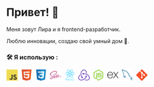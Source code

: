 <h1>Привет! 👋</h1>
Меня зовут Лира и я frontend-разработчик.

Люблю инновации, создаю свой умный дом 🤖.

### :hammer_and_wrench: Я использую :
<div>
          <img src="https://github.com/devicons/devicon/blob/master/icons/javascript/javascript-original.svg" title="Javascript" alt="Javascript" width="30" height="30"/>&nbsp;
          <img src="https://github.com/devicons/devicon/blob/master/icons/html5/html5-original.svg" title="HTML5" alt="HTML5" width="30" height="30"/>&nbsp;
          <img src="https://github.com/devicons/devicon/blob/master/icons/css3/css3-original.svg" title="CSS3" alt="CSS3" width="30" height="30"/>&nbsp;
          <img src="https://github.com/devicons/devicon/blob/master/icons/sass/sass-original.svg" title="SASS" alt="SASS" width="30" height="30"/>&nbsp;
          <img src="https://github.com/devicons/devicon/blob/master/icons/react/react-original-wordmark.svg" title="React" alt="React" width="30" height="30"/>&nbsp;
          <img src="https://github.com/devicons/devicon/blob/master/icons/redux/redux-original.svg" title="redux" alt="redux" width="30" height="30"/>&nbsp;
          <img src="https://github.com/devicons/devicon/blob/master/icons/nodejs/nodejs-original.svg" title="nodejs" alt="nodejs" width="30" height="30"/>&nbsp;
          <img src="https://github.com/devicons/devicon/blob/master/icons/express/express-original.svg" title="express" alt="express" width="30" height="30"/>&nbsp;
          <img src="https://github.com/devicons/devicon/blob/master/icons/mysql/mysql-original.svg" title="mysql" alt="mysql" width="30" height="30"/>&nbsp;
          <img src="https://github.com/devicons/devicon/blob/master/icons/git/git-original.svg" title="git" alt="git" width="30" height="30"/>
</div>
        
<img src="https://komarev.com/ghpvc/?username=lira-bazh&style=flat&color=orange" alt=""/>
